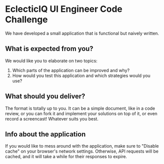 # EclecticIQ UI Engineer Code Challenge

We have developed a small application that is functional but naively written.

## What is expected from you?

We would like you to elaborate on two topics:

1. Which parts of the application can be improved and why?
2. How would you test this application and which strategies would you use?

## What should you deliver?

The format is totally up to you. It can be a simple document, like in a code review, or you can fork it and implement your solutions on top of it, or even record a screencast! Whatever suits you best.

## Info about the application

If you would like to mess around with the application, make sure to "Disable cache" on your browser's network settings. Otherwise, API requests will be cached, and it will take a while for their responses to expire.
